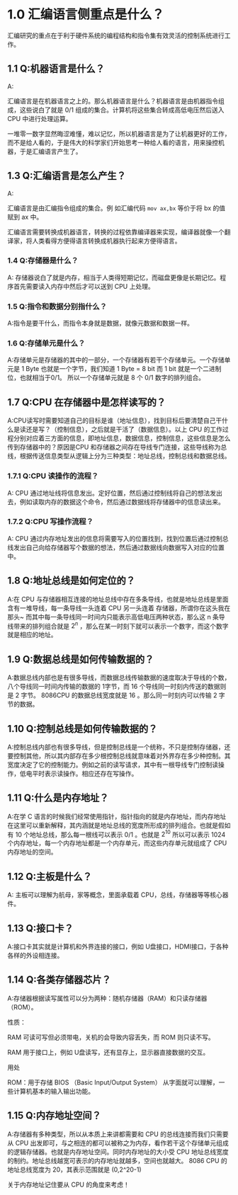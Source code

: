 
# 1.0 汇编语言侧重点是什么？

汇编研究的重点在于利于硬件系统的编程结构和指令集有效灵活的控制系统进行工作。

## 1.1 Q:机器语言是什么？

A:

汇编语言是在机器语言之上的。那么机器语言是什么？机器语言是由机器指令组成，这些说白了就是 0/1 组成的集合。计算机将这些集合转成高低电压然后送入 CPU 中进行处理运算。

一堆零一数字显然晦涩难懂，难以记忆，所以机器语言是为了让机器更好的工作，而不是给人看的，于是伟大的科学家们开始思考一种给人看的语言，用来操控机器，于是汇编语言产生了。

## 1.3 Q:汇编语言是怎么产生？

A:

汇编语言是由汇编指令组成的集合。例 如汇编代码 `mov ax,bx` 等价于将 bx 的值赋到 ax 中。

汇编语言需要转换成机器语言，转换的过程依靠编译器来实现，编译器就像一个翻译家，将人类看得方便得语言转换成机器执行起来方便得语言。

### 1.4 Q:存储器是什么？

A:
存储器说白了就是内存，相当于人类得短期记忆，而磁盘更像是长期记忆。程序首先需要读入内存中然后才可以送到 CPU 上处理。

### 1.5 Q:指令和数据分别指什么？
A:指令是要干什么，而指令本身就是数据，就像元数据和数据一样。

### 1.6 Q:存储单元是什么？

A:存储单元是存储器的其中的一部分，一个存储器有若干个存储单元。一个存储单元是 1 Byte 也就是一个字节，我们知道 1 Byte = 8 bit 而 1 bit 就是一个二进制位，也就相当于0/1。 所以一个存储单元就是 8 个 0/1 数字的排列组合。

## 1.7 Q:CPU 在存储器中是怎样读写的？

A:CPU读写时需要知道自己的目标是谁（地址信息），找到目标后要清楚自己干什么是读还是写？（控制信息），之后就是干活了（数据信息）。以上 CPU 的工作过程分别对应着三方面的信息，即地址信息，数据信息，控制信息，这些信息是怎么传到存储器中的？原因是CPU 和存储器之间存在导线专门连接，这些导线称为总线，根据传送信息类型从逻辑上分为三种类型：地址总线，控制总线和数据总线。

### 1.7.1 Q:CPU 读操作的流程？

A: CPU 通过地址线将信息发出。定好位置，然后通过控制线将自己的想法发出去，例如读取内存的数据这个命令，然后通过数据线将存储器中的信息读出来。

### 1.7.2 Q:CPU 写操作流程？

A: CPU 通过内存地址发出的信息将需要写入的位置找到，找到位置后通过控制总线发出自己向给存储器写个数据的想法，然后通过数据线向数据写入对应的位置中。

## 1.8 Q:地址总线是如何定位的？

A:在 CPU 与存储器相互连接的地址总线中存在多条导线，也就是地址总线是里面含有一堆导线，每一条导线一头连着 CPU 另一头连着 存储器，所谓你在这头我在那头~  而其中每一条导线同一时间内只能表示高低电压两种状态，那么这 n 条导线带来的排列组合就是 $2^n$ ，那么在某一时刻下就可以表示一个数字，而这个数字就是相应的地址。

## 1.9 Q:数据总线是如何传输数据的？

A:数据总线内部也是有很多导线，而数据总线传输数据的速度取决于导线的个数，八个导线同一时间内传输的数据的 1字节，而 16 个导线同一时刻内传送的数据则是 2 字节。 8086CPU 的数据总线宽度就是 16 。那么同一时刻内可以传输 2 字节的数据。

## 1.10 Q:控制总线是如何传输数据的？

A:控制总线内部也有很多导线，但是控制总线是一个统称，不只是控制存储器，还要控制其他，所以其内部存在多少根控制总线就意味着对外界存在多少种控制。其宽度决定了它的控制能力。例如之前的读写请求，其中有一根导线专门控制读操作，低电平时表示读操作。相应还存在写操作。

## 1.11 Q:什么是内存地址？

A:在学 C 语言的时候我们经常使用指针，指针指向的就是内存地址，而内存地址在这里可以重新解释，其内涵就是地址总线的宽度所形成的排列组合。也就是假如有 10 个地址总线，那么每一根线可以表示 0/1 。也就是 $2^10$ 所以可以表示 1024 个内存地址，每一个内存地址都是一个内存单元，而这些内存单元就组成了 CPU 内存地址的空间。

## 1.12 Q:主板是什么？

A: 主板可以理解为航母，家等概念，里面承载着 CPU，总线，存储器等等核心器件。

## 1.13 Q:接口卡？

A:接口卡其实就是计算机和外界连接的接口，例如 U盘接口，HDMI接口，于各种各样的外设相连接。

## 1.14 Q:各类存储器芯片？

A:存储器根据读写属性可以分为两种：随机存储器（RAM）和只读存储器（ROM）。

性质：

RAM 可读可写但必须带电，关机的会导致内容丢失，而 ROM 则只读不写。

RAM 用于接口上，例如 U盘读写，还有显存上，显示器直接数据的交互。

用处

ROM：用于存储 BIOS （Basic Input/Output System） 从字面就可以理解，一些计算机基本的输入输出功能。

## 1.15 Q:内存地址空间？

A:存储器有多种类型，所以从本质上来讲都需要和 CPU 的总线连接而我们只需要从 CPU 出发即可，与之相连的都可以被称之为内存，看作若干这个存储单元组成的逻辑存储器。也就是内存地址空间。同时内存地址的大小受 CPU 地址总线宽度的制约。地址总线越宽可表示的内存地址就越多，空间也就越大。 8086 CPU 的地址总线宽度为 20，其表示范围就是 (0,2^20-1)

关于内存地址记住要从 CPU 的角度来考虑！